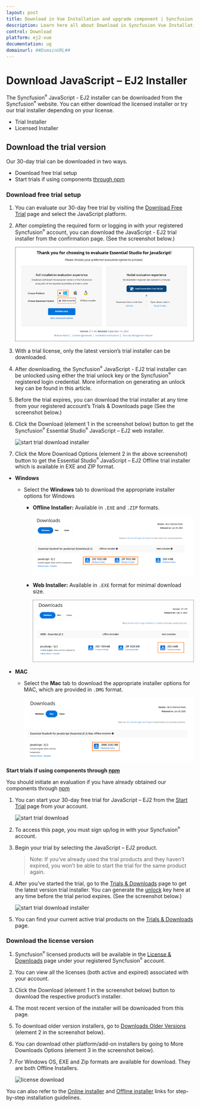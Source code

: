 ```yaml
---
layout: post
title: Download in Vue Installation and upgrade component | Syncfusion
description: Learn here all about Download in Syncfusion Vue Installation and upgrade component of Syncfusion Essential JS 2 and more.
control: Download 
platform: ej2-vue
documentation: ug
domainurl: ##DomainURL##
---
```


# Download JavaScript – EJ2 Installer

The Syncfusion<sup style="font-size:70%">&reg;</sup> JavaScript - EJ2 installer can be downloaded from the Syncfusion<sup style="font-size:70%">&reg;</sup> website. You can either download the licensed installer or try our trial installer depending on your license.

* Trial Installer
* Licensed Installer

## Download the trial version

Our 30-day trial can be downloaded in two ways.

* Download free trial setup
* Start trials if using components [through npm](https://www.npmjs.com/search?q=%40syncfusion%2Fej2-vue)

### Download free trial setup

1. You can evaluate our 30-day free trial by visiting the [Download Free Trial](https://www.syncfusion.com/downloads) page and select the JavaScript platform.

2. After completing the required form or logging in with your registered Syncfusion<sup style="font-size:70%">&reg;</sup> account, you can download the JavaScript - EJ2 trial installer from the confirmation page. (See the screenshot below.)

    ![ej2 trial confirmation](images/trial-confirmation.png)

3. With a trial license, only the latest version’s trial installer can be downloaded.

4. After downloading, the Syncfusion<sup style="font-size:70%">&reg;</sup> JavaScript - EJ2 trial installer can be unlocked using either the trial unlock key or the Syncfusion<sup style="font-size:70%">&reg;</sup> registered login credential. More information on generating an unlock key can be found in this article.

5. Before the trial expires, you can download the trial installer at any time from your registered account’s Trials & Downloads page (See the screenshot below.)

6. Click the Download (element 1 in the screenshot below) button to get the Syncfusion<sup style="font-size:70%">&reg;</sup> Essential Studio<sup style="font-size:70%">&reg;</sup> JavaScript – EJ2 web installer.

    ![start trial download installer](images/start-trial-download-installer.png)

7. Click the More Download Options (element 2 in the above screenshot) button to get the Essential Studio<sup style="font-size:70%">&reg;</sup> JavaScript – EJ2 Offline trial installer which is available in EXE and ZIP format.

- **Windows**

   - Select the **Windows** tab to download the appropriate installer options for Windows 

        - **Offline Installer:** Available in `.EXE` and `.ZIP` formats.

            ![start trial download offline installer](images/offline-installer.png)

        - **Web Installer:** Available in `.EXE` format for minimal download size.

            ![start trial download web installer](images/start-trial-download-offline-installer.png)

- **MAC** 

   * Select the **Mac** tab to download the appropriate installer options for MAC, which are provided in `.DMG` format.

     ![start trial download MAC installer](images/mac-installer.png)

**Start trials if using components through [npm](https://www.npmjs.com/search?q=%40syncfusion%2Fej2-vue)**

You should initiate an evaluation if you have already obtained our components through [npm](https://www.npmjs.com/search?q=%40syncfusion%2Fej2-vue)

1. You can start your 30-day free trial for JavaScript – EJ2 from the [Start Trial](https://www.syncfusion.com/account/manage-trials/start-trials) page from your account.

    ![start trial download](images/start-trial-download.png)

2. To access this page, you must sign up/log in with your Syncfusion<sup style="font-size:70%">&reg;</sup> account.

3. Begin your trial by selecting the JavaScript – EJ2 product.

    >Note: If you’ve already used the trial products and they haven’t expired, you won’t be able to start the trial for the same product again.

4. After you’ve started the trial, go to the [Trials & Downloads](https://www.syncfusion.com/account/manage-trials/start-trials) page to get the latest version trial installer. You can generate the [unlock](https://www.syncfusion.com/kb/8069/how-to-generate-unlock-key-for-essentials-studio-products) key here at any time before the trial period expires. (See the screenshot below.)

    ![start trial download installer](images/start-trial-download-installer.png)

5. You can find your current active trial products on the [Trials & Downloads](https://www.syncfusion.com/account/manage-trials/start-trials) page.

### Download the license version

1. Syncfusion<sup style="font-size:70%">&reg;</sup> licensed products will be available in the [License & Downloads](https://www.syncfusion.com/account/downloads) page under your registered Syncfusion<sup style="font-size:70%">&reg;</sup> account.

2. You can view all the licenses (both active and expired) associated with your account.

3. Click the Download (element 1 in the screenshot below) button to download the respective product’s installer.

4. The most recent version of the installer will be downloaded from this page.

5. To download older version installers, go to [Downloads Older Versions](https://www.syncfusion.com/account/downloads/studio) (element 2 in the screenshot below).

6. You can download other platform/add-on installers by going to More Downloads Options (element 3 in the screenshot below).

7. For Windows OS, EXE and Zip formats are available for download. They are both Offline Installers.

    ![license download](images/license-download.png)

You can also refer to the [Online installer](https://ej2.syncfusion.com/vue/documentation/installation-and-upgrade/installation-using-web-installer/) and [Offline installer](https://ej2.syncfusion.com/vue/documentation/installation-and-upgrade/installation-using-offline-installer/) links for step-by-step installation guidelines.